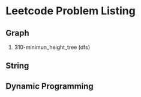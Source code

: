 # Leetcode Problem Listing

## Graph
1. 310-minimun_height_tree (dfs)

## String

## Dynamic Programming